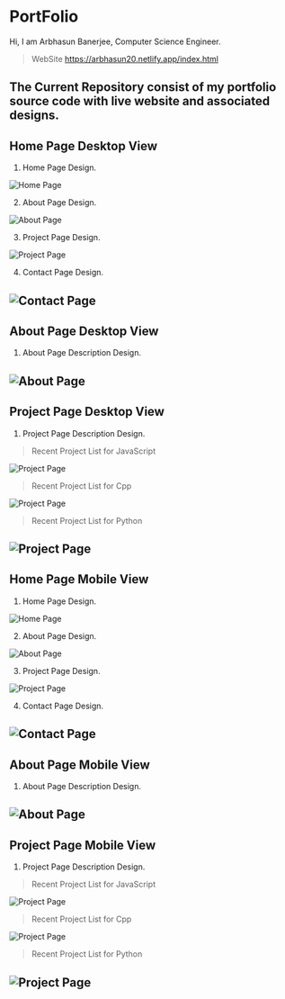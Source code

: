 # PortFolio

Hi, I am Arbhasun Banerjee, Computer Science Engineer.

> WebSite https://arbhasun20.netlify.app/index.html

The Current Repository consist of my portfolio source code with live website and associated designs.
---
## Home Page Desktop View

1. Home Page Design.

![Home Page](./assets/designs/Home%20Page%20–%201.png)

2. About Page Design.

![About Page](./assets/designs/About%20Landing.png)

3. Project Page Design.
 
![Project Page](./assets/designs/Project%20Landing.png)

4. Contact Page Design.

![Contact Page](./assets/designs/Contact-Landing.png)
---

## About Page Desktop View

1. About Page Description Design.

![About Page](./assets/designs/About-Description.png)
---

## Project Page Desktop View

1. Project Page Description Design.

> Recent Project List for JavaScript

![Project Page](./assets/designs/Recent-Describe-%20JavaScript.png)

> Recent Project List for Cpp

![Project Page](./assets/designs/Recent-Describe%20–%20Cpp.png)

> Recent Project List for Python

![Project Page](./assets/designs/Recent-Describe%20–%20Python.png)
---

## Home Page Mobile View

1. Home Page Design.
   
![Home Page](./assets/designs/Home-mobile.png)

2. About Page Design.

![About Page](./assets/designs/About-mobile.png)

3. Project Page Design.
 
![Project Page](./assets/designs/Recent-mobile%20–%202.png)

4. Contact Page Design.

![Contact Page](./assets/designs/Contact-mobile.png)
---

## About Page Mobile View

1. About Page Description Design.

![About Page](./assets/designs/About-mobile-Expand%20–%201.png)
---

## Project Page Mobile View

1. Project Page Description Design.

> Recent Project List for JavaScript

![Project Page](./assets/designs/Recent-mobile%20–%203.png)

> Recent Project List for Cpp

![Project Page](./assets/designs/Recent-mobile%20–%205.png)

> Recent Project List for Python

![Project Page](./assets/designs/Recent-mobile%20–%204.png)
---
